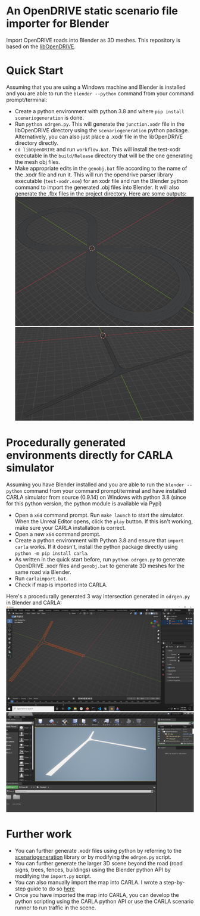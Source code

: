 # An OpenDRIVE static scenario file importer for Blender
Import OpenDRIVE roads into Blender as 3D meshes. This repository is based on the [libOpenDRIVE](https://github.com/grepthat/libOpenDRIVE). 

# Quick Start
Assuming that you are using a Windows machine and Blender is installed and you are able to run the `blender --python` command from your command prompt/terminal:
- Create a python environment with python 3.8 and where `pip install scenariogeneration` is done.
- Run `python odrgen.py`. This will generate the `junction.xodr` file in the libOpenDRIVE directory using the `scenariogeneration` python package. Alternatively, you can also just place a .xodr file in the libOpenDRIVE directory directly.
- `cd libOpenDRIVE` and run `workflow.bat`. This will install the test-xodr executable in the `build/Release` directory that will be the one generating the mesh obj files.  
- Make appropriate edits in the `genobj.bat` file according to the name of the .xodr file and run it. This will run the opendrive parser library executable (`test-xodr.exe`) for an xodr file and run the Blender python command to import the generated .obj files into Blender. It will also generate the .fbx files in the project directory. 
Here are some outputs:
![Loopy road](assets/loopy.png)
![junction-3way](assets/junction-3way.png)

# Procedurally generated environments directly for CARLA simulator
Assuming you have Blender installed and you are able to run the `blender --python` command from your command prompt/terminal and have installed CARLA simulator from source (0.9.14) on Windows with python 3.8 (since for this python version, the python module is available via Pypi)

- Open a `x64` command prompt. Run `make launch` to start the simulator. When the Unreal Editor opens, click the `play` button. If this isn't working, make sure your CARLA installation is correct. 
- Open a new `x64` command prompt.
- Create a python environment with Python 3.8 and ensure that `import carla` works. If it doesn't, install the python package directly using `python -m pip install carla`. 
- As written in the quick start before, run `python odrgen.py` to generate OpenDRIVE .xodr files and `genobj.bat` to generate 3D meshes for the same road via Blender.   
- Run `carlaimport.bat`.
- Check if map is imported into CARLA.

Here's a procedurally generated 3 way intersection generated in `odrgen.py` in Blender and CARLA:
![blenderJunction](assets/blenderJunction.png)
![CARLAJunction](assets/CarlaJunction.png)

# Further work
- You can further generate .xodr files using python by referring to the [scenariogeneration](https://github.com/pyoscx/scenariogeneration) library or by modifying the `odrgen.py` script.
- You can further generate the larger 3D scene beyond the road (road signs, trees, fences, buildings) using the Blender python API by modifying the `import.py` script.
- You can also manually import the map into CARLA. I wrote a step-by-step guide to do so [here](https://github.com/johschmitz/blender-driving-scenario-creator/issues/23)
- Once you have imported the map into CARLA, you can develop the python scripting using the CARLA python API or use the CARLA scenario runner to run traffic in the scene.

